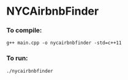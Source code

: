 # NYCAirbnbFinder

### To compile:

```
g++ main.cpp -o nycairbnbfinder -std=c++11
```

### To run:

```
./nycairbnbfinder
```
